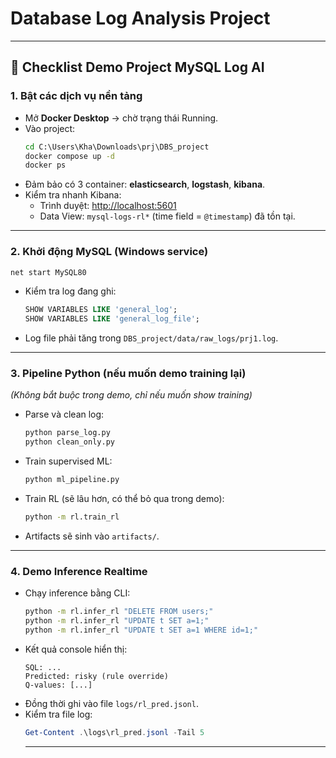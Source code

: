 # Database Log Analysis Project

---

## 🚀 Checklist Demo Project MySQL Log AI

### 1. Bật các dịch vụ nền tảng

- Mở **Docker Desktop** → chờ trạng thái Running.
- Vào project:
  ```bat
  cd C:\Users\Kha\Downloads\prj\DBS_project
  docker compose up -d
  docker ps
  ```
- Đảm bảo có 3 container: **elasticsearch**, **logstash**, **kibana**.
- Kiểm tra nhanh Kibana:
  - Trình duyệt: [http://localhost:5601](http://localhost:5601)
  - Data View: `mysql-logs-rl*` (time field = `@timestamp`) đã tồn tại.

---

### 2. Khởi động MySQL (Windows service)

```bat
net start MySQL80
```

- Kiểm tra log đang ghi:
  ```sql
  SHOW VARIABLES LIKE 'general_log';
  SHOW VARIABLES LIKE 'general_log_file';
  ```
- Log file phải tăng trong `DBS_project/data/raw_logs/prj1.log`.

---

### 3. Pipeline Python (nếu muốn demo training lại)

*(Không bắt buộc trong demo, chỉ nếu muốn show training)*

- Parse và clean log:
  ```bat
  python parse_log.py
  python clean_only.py
  ```
- Train supervised ML:
  ```bat
  python ml_pipeline.py
  ```
- Train RL (sẽ lâu hơn, có thể bỏ qua trong demo):
  ```bat
  python -m rl.train_rl
  ```
- Artifacts sẽ sinh vào `artifacts/`.

---

### 4. Demo Inference Realtime

- Chạy inference bằng CLI:
  ```bat
  python -m rl.infer_rl "DELETE FROM users;"
  python -m rl.infer_rl "UPDATE t SET a=1;"
  python -m rl.infer_rl "UPDATE t SET a=1 WHERE id=1;"
  ```
- Kết quả console hiển thị:
  ```
  SQL: ...
  Predicted: risky (rule override)
  Q-values: [...]
  ```
- Đồng thời ghi vào file `logs/rl_pred.jsonl`.
- Kiểm tra file log:
  ```powershell
  Get-Content .\logs\rl_pred.jsonl -Tail 5
  ```
  ---